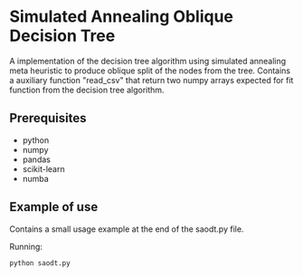 # Simulated Annealing Oblique Decision Tree

A implementation of the decision tree algorithm using simulated annealing meta heuristic to produce oblique split of the nodes from the tree.
Contains a auxiliary function "read_csv" that return two numpy arrays expected for fit function from the decision tree algorithm.

## Prerequisites

* python
* numpy
* pandas
* scikit-learn
* numba

## Example of use

Contains a small usage example at the end of the saodt.py file.

Running:

```
python saodt.py
```
